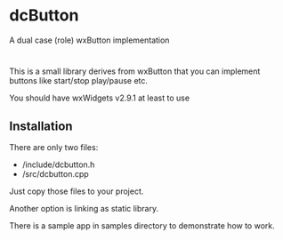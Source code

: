 # dcButton
A dual case (role) wxButton implementation
#
This is a small library derives from wxButton that you can implement buttons like start/stop play/pause etc.

You should have wxWidgets v2.9.1 at least to use

Installation
------------
There are only two files:

*  /include/dcbutton.h
*  /src/dcbutton.cpp

Just copy those files to your project.

Another option is linking as static library.

There is a sample app in samples directory to demonstrate how to work.
